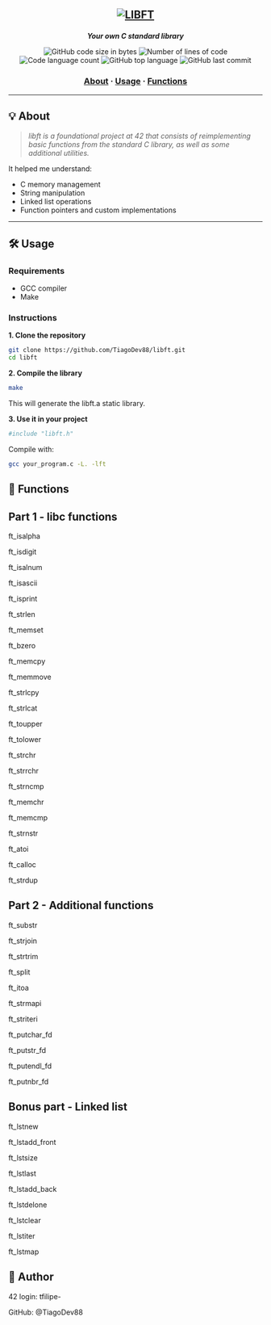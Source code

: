 <h2 align="center">

[![LIBFT](https://github.com/TiagoDev88/42-project-badges/blob/main/badges/libftm.png)](https://github.com/TiagoDev88/libft) 
</h2>

<p align="center">
	<b><i>Your own C standard library</i></b><br>
</p>

<p align="center">
	<img alt="GitHub code size in bytes" src="https://img.shields.io/github/languages/code-size/TiagoDev88/libft?color=lightblue" />
	<img alt="Number of lines of code" src="https://img.shields.io/tokei/lines/github/TiagoDev88/libft?color=critical" />
	<img alt="Code language count" src="https://img.shields.io/github/languages/count/TiagoDev88/libft?color=yellow" />
	<img alt="GitHub top language" src="https://img.shields.io/github/languages/top/TiagoDev88/libft?color=blue" />
	<img alt="GitHub last commit" src="https://img.shields.io/github/last-commit/TiagoDev88/libft?color=green" />
</p>

<h3 align="center">
	<a href="#️-about">About</a>
	<span> · </span>
	<a href="#️-usage">Usage</a>
	<span> · </span>
	<a href="#-functions">Functions</a>
</h3>

---

## 💡 About

> _libft is a foundational project at 42 that consists of reimplementing basic functions from the standard C library, as well as some additional utilities._

It helped me understand:
- C memory management
- String manipulation
- Linked list operations
- Function pointers and custom implementations

---

## 🛠️ Usage

### Requirements

- GCC compiler
- Make

### Instructions

**1. Clone the repository**

```bash
git clone https://github.com/TiagoDev88/libft.git
cd libft
```
**2. Compile the library**

```bash
make
```
This will generate the libft.a static library.

**3. Use it in your project**

```bash
#include "libft.h"
```
Compile with:

```bash
gcc your_program.c -L. -lft
```

## 🧩 Functions
## **Part 1 - libc functions**

ft_isalpha

ft_isdigit

ft_isalnum

ft_isascii

ft_isprint

ft_strlen

ft_memset

ft_bzero

ft_memcpy

ft_memmove

ft_strlcpy

ft_strlcat

ft_toupper

ft_tolower

ft_strchr

ft_strrchr

ft_strncmp

ft_memchr

ft_memcmp

ft_strnstr

ft_atoi

ft_calloc

ft_strdup

## **Part 2 - Additional functions**

ft_substr

ft_strjoin

ft_strtrim

ft_split

ft_itoa

ft_strmapi

ft_striteri

ft_putchar_fd

ft_putstr_fd

ft_putendl_fd

ft_putnbr_fd

## **Bonus part - Linked list**

ft_lstnew

ft_lstadd_front

ft_lstsize

ft_lstlast

ft_lstadd_back

ft_lstdelone

ft_lstclear

ft_lstiter

ft_lstmap

## **👤 Author**
42 login: tfilipe-

GitHub: @TiagoDev88
